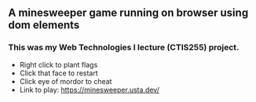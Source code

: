 ## A minesweeper game running on browser using dom elements 
### This was my Web Technologies I lecture (CTIS255) project.
* Right click to plant flags
* Click that face to restart
* Click eye of mordor to cheat
* Link to play: https://minesweeper.usta.dev/
